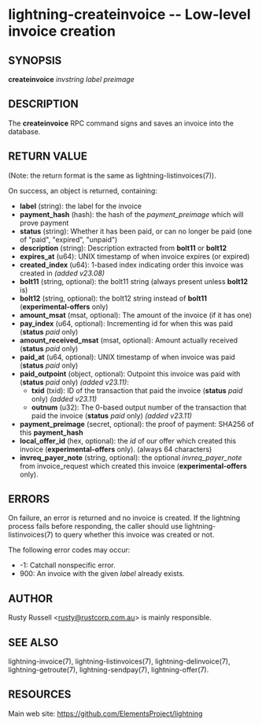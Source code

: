 lightning-createinvoice -- Low-level invoice creation
=====================================================

SYNOPSIS
--------

**createinvoice** *invstring* *label* *preimage*

DESCRIPTION
-----------

The **createinvoice** RPC command signs and saves an invoice into the
database.

RETURN VALUE
------------

(Note: the return format is the same as lightning-listinvoices(7)).

[comment]: # (GENERATE-FROM-SCHEMA-START)
On success, an object is returned, containing:

- **label** (string): the label for the invoice
- **payment\_hash** (hash): the hash of the *payment\_preimage* which will prove payment
- **status** (string): Whether it has been paid, or can no longer be paid (one of "paid", "expired", "unpaid")
- **description** (string): Description extracted from **bolt11** or **bolt12**
- **expires\_at** (u64): UNIX timestamp of when invoice expires (or expired)
- **created\_index** (u64): 1-based index indicating order this invoice was created in *(added v23.08)*
- **bolt11** (string, optional): the bolt11 string (always present unless **bolt12** is)
- **bolt12** (string, optional): the bolt12 string instead of **bolt11** (**experimental-offers** only)
- **amount\_msat** (msat, optional): The amount of the invoice (if it has one)
- **pay\_index** (u64, optional): Incrementing id for when this was paid (**status** *paid* only)
- **amount\_received\_msat** (msat, optional): Amount actually received (**status** *paid* only)
- **paid\_at** (u64, optional): UNIX timestamp of when invoice was paid (**status** *paid* only)
- **paid\_outpoint** (object, optional): Outpoint this invoice was paid with (**status** *paid* only) *(added v23.11)*:
  - **txid** (txid): ID of the transaction that paid the invoice (**status** *paid* only) *(added v23.11)*
  - **outnum** (u32): The 0-based output number of the transaction that paid the invoice (**status** *paid* only) *(added v23.11)*
- **payment\_preimage** (secret, optional): the proof of payment: SHA256 of this **payment\_hash**
- **local\_offer\_id** (hex, optional): the *id* of our offer which created this invoice (**experimental-offers** only). (always 64 characters)
- **invreq\_payer\_note** (string, optional): the optional *invreq\_payer\_note* from invoice\_request which created this invoice (**experimental-offers** only).

[comment]: # (GENERATE-FROM-SCHEMA-END)

ERRORS
------

On failure, an error is returned and no invoice is created. If the
lightning process fails before responding, the caller should use
lightning-listinvoices(7) to query whether this invoice was created or
not.

The following error codes may occur:

- -1: Catchall nonspecific error.
- 900: An invoice with the given *label* already exists.

AUTHOR
------

Rusty Russell <<rusty@rustcorp.com.au>> is mainly responsible.

SEE ALSO
--------

lightning-invoice(7), lightning-listinvoices(7), lightning-delinvoice(7),
lightning-getroute(7), lightning-sendpay(7), lightning-offer(7).

RESOURCES
---------

Main web site: <https://github.com/ElementsProject/lightning>

[comment]: # ( SHA256STAMP:ad1c985a529da5c845c1d6d348556e61531a6ec75e9a47dc91e9a276008d3ffa)
